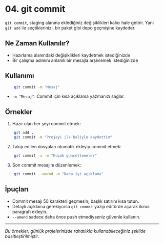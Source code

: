 # 04. git commit

`git commit`, staging alanına eklediğiniz değişiklikleri kalıcı hale getirir. Yani `git add` ile seçtiklerinizi, bir paket gibi depo geçmişine kaydeder.

## Ne Zaman Kullanılır?
- Hazırlama alanındaki değişiklikleri kaydetmek istediğinizde
- Bir çalışma adımını anlamlı bir mesajla arşivlemek istediğinizde

## Kullanımı
```bash
    git commit -m "Mesaj"
```
- `-m "Mesaj"`: Commit için kısa açıklama yazmanızı sağlar.

## Örnekler
1. Hazır olan her şeyi commit etmek:
```bash
    git add .
    git commit -m "Projeyi ilk haliyle kaydettim"
```
2. Takip edilen dosyaları otomatik ekleyip commit etmek:
```bash
    git commit -a -m "Küçük güncellemeler"
```
3. Son commit mesajını düzenlemek:
```bash
    git commit --amend -m "Daha iyi açıklama"
```

## İpuçları
- Commit mesajı 50 karakteri geçmesin; başlık satırını kısa tutun.
- Detaylı açıklama gerekiyorsa `git commit` yazıp editörde açarak ikinci paragrafı ekleyin.
- `--amend` sadece daha önce push etmediyseniz güvenle kullanın.

---
_Bu örnekler, günlük projelerinizde rahatlıkla kullanabileceğiniz şekilde basitleştirilmiştir._

